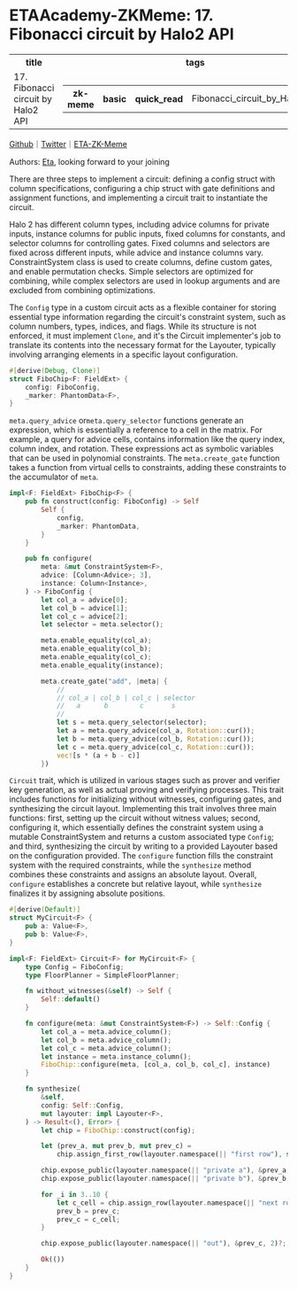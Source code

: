 # ETAAcademy-ZKMeme: 17. Fibonacci circuit by Halo2 API

<table>
  <tr>
    <th>title</th>
    <th>tags</th>
  </tr>
  <tr>
    <td>17. Fibonacci circuit by Halo2 API</td>
    <td>
      <table>
        <tr>
          <th>zk-meme</th>
          <th>basic</th>
          <th>quick_read</th>
          <td>Fibonacci_circuit_by_Halo2_API</td>
        </tr>
      </table>
    </td>
  </tr>
</table>

[Github](https://github.com/ETAAcademy)｜[Twitter](https://twitter.com/ETAAcademy)｜[ETA-ZK-Meme](https://github.com/ETAAcademy/ETAAcademy-ZK-Meme)

Authors: [Eta](https://twitter.com/pwhattie), looking forward to your joining

There are three steps to implement a circuit: defining a config struct with column specifications, configuring a chip struct with gate definitions and assignment functions, and implementing a circuit trait to instantiate the circuit.

Halo 2 has different column types, including advice columns for private inputs, instance columns for public inputs, fixed columns for constants, and selector columns for controlling gates. Fixed columns and selectors are fixed across different inputs, while advice and instance columns vary. ConstraintSystem class is used to create columns, define custom gates, and enable permutation checks. Simple selectors are optimized for combining, while complex selectors are used in lookup arguments and are excluded from combining optimizations.

The `Config` type in a custom circuit acts as a flexible container for storing essential type information regarding the circuit's constraint system, such as column numbers, types, indices, and flags. While its structure is not enforced, it must implement `Clone`, and it's the Circuit implementer's job to translate its contents into the necessary format for the Layouter, typically involving arranging elements in a specific layout configuration.

```rust
#[derive(Debug, Clone)]
struct FiboChip<F: FieldExt> {
    config: FiboConfig,
    _marker: PhantomData<F>,
}
```

`meta.query_advice` or`meta.query_selector` functions generate an expression, which is essentially a reference to a cell in the matrix. For example, a query for advice cells, contains information like the query index, column index, and rotation. These expressions act as symbolic variables that can be used in polynomial constraints. The `meta.create_gate` function takes a function from virtual cells to constraints, adding these constraints to the accumulator of `meta`.

```rust
impl<F: FieldExt> FiboChip<F> {
    pub fn construct(config: FiboConfig) -> Self
        Self {
            config,
            _marker: PhantomData,
        }
    }

    pub fn configure(
        meta: &mut ConstraintSystem<F>,
        advice: [Column<Advice>; 3],
        instance: Column<Instance>,
    ) -> FiboConfig {
        let col_a = advice[0];
        let col_b = advice[1];
        let col_c = advice[2];
        let selector = meta.selector();

        meta.enable_equality(col_a);
        meta.enable_equality(col_b);
        meta.enable_equality(col_c);
        meta.enable_equality(instance);

        meta.create_gate("add", |meta| {
            //
            // col_a | col_b | col_c | selector
            //   a      b        c       s
            //
            let s = meta.query_selector(selector);
            let a = meta.query_advice(col_a, Rotation::cur());
            let b = meta.query_advice(col_b, Rotation::cur());
            let c = meta.query_advice(col_c, Rotation::cur());
            vec![s * (a + b - c)]
        })
```

`Circuit` trait, which is utilized in various stages such as prover and verifier key generation, as well as actual proving and verifying processes. This trait includes functions for initializing without witnesses, configuring gates, and synthesizing the circuit layout. Implementing this trait involves three main functions: first, setting up the circuit without witness values; second, configuring it, which essentially defines the constraint system using a mutable ConstraintSystem and returns a custom associated type `Config`; and third, synthesizing the circuit by writing to a provided Layouter based on the configuration provided. The `configure` function fills the constraint system with the required constraints, while the `synthesize` method combines these constraints and assigns an absolute layout. Overall, `configure` establishes a concrete but relative layout, while `synthesize` finalizes it by assigning absolute positions.

```rust
#[derive(Default)]
struct MyCircuit<F> {
    pub a: Value<F>,
    pub b: Value<F>,
}

impl<F: FieldExt> Circuit<F> for MyCircuit<F> {
    type Config = FiboConfig;
    type FloorPlanner = SimpleFloorPlanner;

    fn without_witnesses(&self) -> Self {
        Self::default()
    }

    fn configure(meta: &mut ConstraintSystem<F>) -> Self::Config {
        let col_a = meta.advice_column();
        let col_b = meta.advice_column();
        let col_c = meta.advice_column();
        let instance = meta.instance_column();
        FiboChip::configure(meta, [col_a, col_b, col_c], instance)
    }

    fn synthesize(
        &self,
        config: Self::Config,
        mut layouter: impl Layouter<F>,
    ) -> Result<(), Error> {
        let chip = FiboChip::construct(config);

        let (prev_a, mut prev_b, mut prev_c) =
            chip.assign_first_row(layouter.namespace(|| "first row"), self.a, self.b)?;

        chip.expose_public(layouter.namespace(|| "private a"), &prev_a, 0)?;
        chip.expose_public(layouter.namespace(|| "private b"), &prev_b, 1)?;

        for _i in 3..10 {
            let c_cell = chip.assign_row(layouter.namespace(|| "next row"), &prev_b, &prev_c)?;
            prev_b = prev_c;
            prev_c = c_cell;
        }

        chip.expose_public(layouter.namespace(|| "out"), &prev_c, 2)?;

        Ok(())
    }
}
```

```

```
